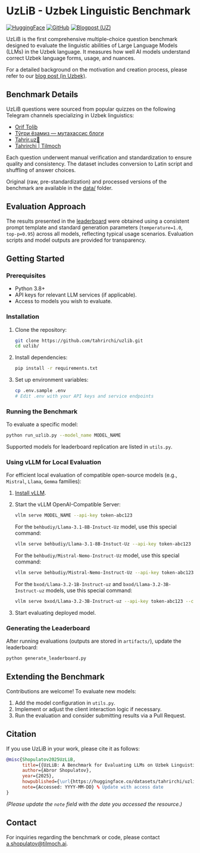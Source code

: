 # UzLiB - Uzbek Linguistic Benchmark

[![HuggingFace](https://img.shields.io/badge/🤗%20Dataset-UzLiB-yellow)](https://huggingface.co/datasets/tahrirchi/uzlib)
[![GitHub](https://img.shields.io/badge/GitHub-UzLiB-blue)](https://github.com/tahrirchi/uzlib)
[![Blogpost (UZ)](https://img.shields.io/badge/Blog%20Post-Read%20More-lightgrey)](https://tilmoch.ai/uz/uzlib-ozbekcha-lingvistik-benchmark)

UzLiB is the first comprehensive multiple-choice question benchmark designed to evaluate the linguistic abilities of Large Language Models (LLMs) in the Uzbek language. It measures how well AI models understand correct Uzbek language forms, usage, and nuances.

For a detailed background on the motivation and creation process, please refer to our [blog post (in Uzbek)](https://tilmoch.ai/index/uzlib-ozbek-lingvistik-benchmark).

## Benchmark Details

UzLiB questions were sourced from popular quizzes on the following Telegram channels specializing in Uzbek linguistics:
-   [Orif Tolib](https://t.me/oriftolib)
-   [Тўғри ёзамиз — мутахассис блоги](https://t.me/xatoliklar)
-   [Tahrir.uz📝](https://t.me/tahrir_uz)
-   [Tahrirchi | Tilmoch](https://t.me/tahrirchi_uz)

Each question underwent manual verification and standardization to ensure quality and consistency. The dataset includes conversion to Latin script and shuffling of answer choices.

Original (raw, pre-standardization) and processed versions of the benchmark are available in the [data/](data/) folder.

## Evaluation Approach

The results presented in the [leaderboard](LEADERBOARD.md) were obtained using a consistent prompt template and standard generation parameters (`temperature=1.0`, `top-p=0.95`) across all models, reflecting typical usage scenarios. Evaluation scripts and model outputs are provided for transparency.

## Getting Started

### Prerequisites
-   Python 3.8+
-   API keys for relevant LLM services (if applicable).
-   Access to models you wish to evaluate.

### Installation

1.  Clone the repository:
    ```bash
    git clone https://github.com/tahrirchi/uzlib.git
    cd uzlib/
    ```

2.  Install dependencies:
    ```bash
    pip install -r requirements.txt
    ```

3.  Set up environment variables:
    ```bash
    cp .env.sample .env
    # Edit .env with your API keys and service endpoints
    ```

### Running the Benchmark

To evaluate a specific model:
```bash
python run_uzlib.py --model_name MODEL_NAME
```

Supported models for leaderboard replication are listed in `utils.py`.

### Using vLLM for Local Evaluation

For efficient local evaluation of compatible open-source models (e.g., `Mistral`, `Llama`, `Gemma` families):

1.  [Install vLLM](https://docs.vllm.ai/en/latest/getting_started/installation/index.html).

2.  Start the vLLM OpenAI-Compatible Server:
    ```bash
    vllm serve MODEL_NAME --api-key token-abc123
    ```
    
    For the `behbudiy/Llama-3.1-8B-Instuct-Uz` model, use this special command:
    ```bash
    vllm serve behbudiy/Llama-3.1-8B-Instuct-Uz --api-key token-abc123 --chat-template "{% for message in messages %}{{'<|begin_of_text|>' if loop.first else ''}}<|start_header_id|>{{ message.role }}<|end_header_id|>\n\n{{ message.content }}\n\n<|eot_id|>{% endfor %}{% if add_generation_prompt %}<|start_header_id|>assistant<|end_header_id|>\n\n{% endif %}"
    ```

    For the `behbudiy/Mistral-Nemo-Instruct-Uz` model, use this special command:
    ```bash
    vllm serve behbudiy/Mistral-Nemo-Instruct-Uz --api-key token-abc123  --tokenizer_mode mistral --config_format mistral --load_format mistral
    ```
    
    For the `bxod/Llama-3.2-1B-Instruct-uz` and `bxod/Llama-3.2-3B-Instruct-uz` models, use this special command:
    ```bash
    vllm serve bxod/Llama-3.2-3B-Instruct-uz --api-key token-abc123 --chat-template "{% for message in messages %}{% if message['role'] == 'system' %}<|begin_of_text|><|start_header_id|>system<|end_header_id|>\n{{ message['content'] }}<|eot_id|>{% elif message['role'] == 'user' %}<|start_header_id|>user<|end_header_id|>\n{{ message['content'] }}<|eot_id|>{% elif message['role'] == 'assistant' %}<|start_header_id|>assistant<|end_header_id|>\n{{ message['content'] }}<|eot_id|>{% endif %}{% endfor %}{% if add_generation_prompt %}<|start_header_id|>assistant<|end_header_id|>\n{% endif %}"
    ```

4.  Start evaluating deployed model.

### Generating the Leaderboard

After running evaluations (outputs are stored in `artifacts/`), update the leaderboard:
```bash
python generate_leaderboard.py
```

## Extending the Benchmark

Contributions are welcome! To evaluate new models:
1.  Add the model configuration in `utils.py`.
2.  Implement or adjust the client interaction logic if necessary.
3.  Run the evaluation and consider submitting results via a Pull Request.

## Citation

If you use UzLiB in your work, please cite it as follows:

```bibtex
@misc{Shopulatov2025UzLiB,
      title={{UzLiB: A Benchmark for Evaluating LLMs on Uzbek Linguistics}},
      author={Abror Shopulatov},
      year={2025},
      howpublished={\url{https://huggingface.co/datasets/tahrirchi/uzlib}},
      note={Accessed: YYYY-MM-DD} % Update with access date
}
```
*(Please update the `note` field with the date you accessed the resource.)*

## Contact

For inquiries regarding the benchmark or code, please contact [a.shopulatov@tilmoch.ai](mailto:a.shopulatov@tilmoch.ai).